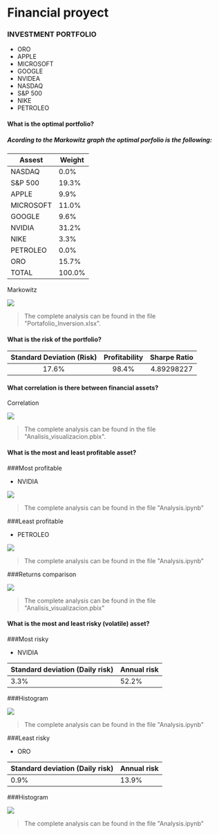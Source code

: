 # Financial proyect

### INVESTMENT PORTFOLIO 

- ORO 
- APPLE
- MICROSOFT 
- GOOGLE
- NVIDEA
- NASDAQ
- S&P 500
- NIKE
- PETROLEO

#### What is the optimal portfolio?

##### Acording to the Markowitz graph the optimal porfolio is the following: 

Assest  | Weight 
------------- | -------------
NASDAQ  | 0.0%
S&P 500  | 19.3%
APPLE | 9.9%
MICROSOFT | 11.0%
GOOGLE | 9.6%
NVIDIA | 31.2%
NIKE | 3.3%
PETROLEO | 0.0%
ORO | 15.7%
TOTAL | 100.0%

Markowitz 

![](https://i.imgur.com/pK2nIjY.png[/img])

> The complete analysis can be found in the file "Portafolio_Inversion.xlsx".

#### What is the risk of the portfolio?

| Standard Deviation (Risk)  | Profitability   | Sharpe Ratio  |
| :------------: |:---------------:| :-----:|
| 17.6% | 98.4% | 4.89298227 | 

#### What correlation is there between financial assets?

Correlation 

![](https://i.imgur.com/v3pIg4g.png[/img])

> The complete analysis can be found in the file "Analisis_visualizacion.pbix".

#### What is the most and least profitable asset?

###Most profitable

- NVIDIA 

![](https://i.imgur.com/EB3jV0E.png[/img])

> The complete analysis can be found in the file "Analysis.ipynb"

###Least profitable 

- PETROLEO 

![](https://i.imgur.com/vrB9UFo.png[/img])

> The complete analysis can be found in the file "Analysis.ipynb"

###Returns comparison

![](https://i.imgur.com/A847FLR.png[/img])

> The complete analysis can be found in the file "Analisis_visualizacion.pbix"

#### What is the most and least risky (volatile) asset?

###Most risky

- NVIDIA

Standard deviation (Daily risk)  | Annual risk 
------------- | -------------
3.3%  | 52.2%

###Histogram

![](https://i.imgur.com/vj4UwIB.png[/img])

> The complete analysis can be found in the file "Analysis.ipynb"

###Least risky

- ORO

Standard deviation (Daily risk)  | Annual risk 
------------- | -------------
0.9%  | 13.9%

###Histogram

![](https://i.imgur.com/nEH0p6S.png[/img])

> The complete analysis can be found in the file "Analysis.ipynb"
